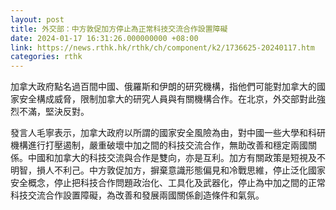 ```yaml
---
layout: post
title: 外交部：中方敦促加方停止為正常科技交流合作設置障礙
date: 2024-01-17 16:31:26.000000000 +08:00
link: https://news.rthk.hk/rthk/ch/component/k2/1736625-20240117.htm
categories: rthk
---
```


加拿大政府點名過百間中國、俄羅斯和伊朗的研究機構，指他們可能對加拿大的國家安全構成威脅，限制加拿大的研究人員與有關機構合作。在北京，外交部對此強烈不滿，堅決反對。

發言人毛寧表示，加拿大政府以所謂的國家安全風險為由，對中國一些大學和科研機構進行打壓遏制，嚴重破壞中加之間的科技交流合作，無助改善和穩定兩國關係。中國和加拿大的科技交流與合作是雙向，亦是互利。加方有關政策是短視及不明智，損人不利己。中方敦促加方，摒棄意識形態偏見和冷戰思維，停止泛化國家安全概念，停止把科技合作問題政治化、工具化及武器化，停止為中加之間的正常科技交流合作設置障礙，為改善和發展兩國關係創造條件和氣氛。

